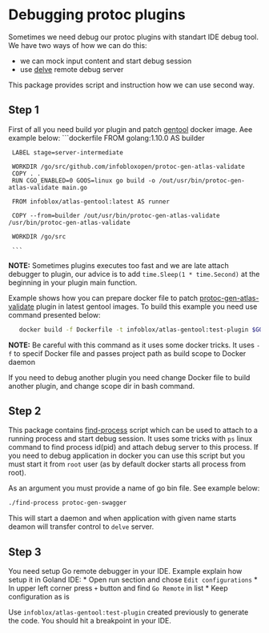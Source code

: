# Debugging protoc plugins

Sometimes we need debug our protoc plugins with standart IDE debug tool.
We have two ways of how we can do this:
 - we can mock input content and start debug session
 - use [delve](https://github.com/derekparker/delve) remote debug server
 
This package provides script and instruction how we can use second way.

## Step 1
First of all you need build yor plugin and patch [gentool](https://github.com/infobloxopen/atlas-gentool) docker image. Aee example below:
     ```dockerfile
     FROM golang:1.10.0 AS builder
     
     LABEL stage=server-intermediate
     
     WORKDIR /go/src/github.com/infobloxopen/protoc-gen-atlas-validate
     COPY . .
     RUN CGO_ENABLED=0 GOOS=linux go build -o /out/usr/bin/protoc-gen-atlas-validate main.go
     
     FROM infoblox/atlas-gentool:latest AS runner
     
     COPY --from=builder /out/usr/bin/protoc-gen-atlas-validate /usr/bin/protoc-gen-atlas-validate
     
     WORKDIR /go/src
      
     ```

**NOTE:** Sometimes plugins executes too fast and we are late attach debugger to plugin, our advice is to add `time.Sleep(1 * time.Second)` at the beginning in your plugin main function.

Example shows how you can prepare docker file to patch [protoc-gen-atlas-validate](https://github.com/infobloxopen/protoc-gen-atlas-validate) plugin in latest gentool images. To build this example you need use command presented below:

```bash 
   docker build -f Dockerfile -t infoblox/atlas-gentool:test-plugin $GOPATH/src/github.com/infobloxopen/protoc-gen-atlas-validate
```
**NOTE:** Be careful with this command as it uses some docker tricks. It uses `-f` to specif Docker file and passes project path as build scope to Docker daemon

If you need to debug another plugin you need change Docker file to build another plugin, and change scope dir in bash command.

## Step 2

This package contains [find-process](find-process) script which can be used to attach to a running process
and start debug session. It uses some tricks with `ps` linux command to find process id(pid) and attach debug server to this process. 
If you need to debug application in docker you can use this script but you must start it from `root` user (as by default docker starts all process from root).

As an argument you must provide a name of go bin file. See example below:
``` bash
./find-process protoc-gen-swagger
```
This will start a daemon and when application with given name starts deamon will transfer control to `delve` server.

## Step 3

You need setup Go remote debugger in your IDE. Example explain how setup it in Goland IDE:
     * Open run section and chose `Edit configurations`
     * In upper left corner press `+` button and find `Go Remote` in list
     * Keep configuration as is


Use `infoblox/atlas-gentool:test-plugin` created previously to generate the code. You should hit a breakpoint in your IDE.
